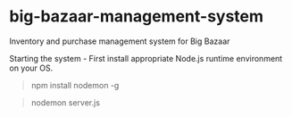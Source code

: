 # big-bazaar-management-system
Inventory and purchase management system for Big Bazaar

Starting the system -
First install appropriate Node.js runtime environment on your OS.
>npm install nodemon -g

>nodemon server.js
